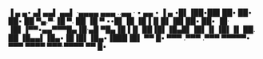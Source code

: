  ▐ ▄ ▄• ▄▌▄▄▌  ▄▄▌      ·▄▄▄▄  ▄▄▄ ..▄▄ · ▪   ▄▄ •  ▐ ▄
•█▌▐██▪██▌██•  ██•      ██▪ ██ ▀▄.▀·▐█ ▀. ██ ▐█ ▀ ▪•█▌▐█
▐█▐▐▌█▌▐█▌██▪  ██▪      ▐█· ▐█▌▐▀▀▪▄▄▀▀▀█▄▐█·▄█ ▀█▄▐█▐▐▌
██▐█▌▐█▄█▌▐█▌▐▌▐█▌▐▌    ██. ██ ▐█▄▄▌▐█▄▪▐█▐█▌▐█▄▪▐███▐█▌
▀▀ █▪ ▀▀▀ .▀▀▀ .▀▀▀     ▀▀▀▀▀•  ▀▀▀  ▀▀▀▀ ▀▀▀·▀▀▀▀ ▀▀ █▪

